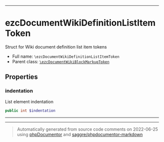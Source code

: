 ***

# ezcDocumentWikiDefinitionListItemToken

Struct for Wiki document definition list item tokens



* Full name: `\ezcDocumentWikiDefinitionListItemToken`
* Parent class: [`\ezcDocumentWikiBlockMarkupToken`](./ezcDocumentWikiBlockMarkupToken.md)



## Properties


### indentation

List element indentation

```php
public int $indentation
```






***



***
> Automatically generated from source code comments on 2022-06-25 using [phpDocumentor](http://www.phpdoc.org/) and [saggre/phpdocumentor-markdown](https://github.com/Saggre/phpDocumentor-markdown)
